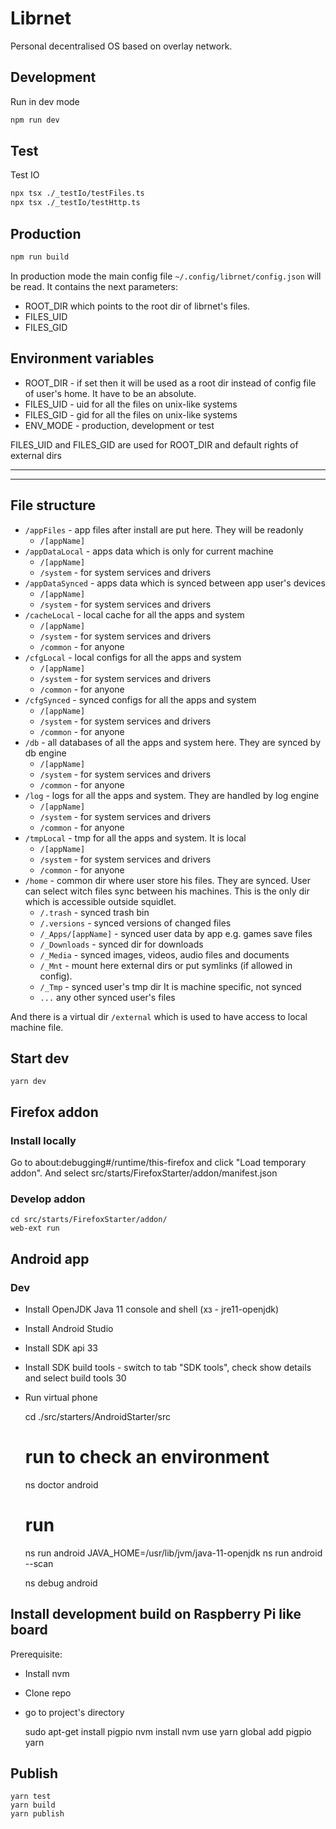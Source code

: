 # Librnet

Personal decentralised OS based on overlay network.

## Development

Run in dev mode

```bash
npm run dev
```

## Test

Test IO

```bash
npx tsx ./_testIo/testFiles.ts
npx tsx ./_testIo/testHttp.ts
```

## Production

```bash
npm run build
```

In production mode the main config file `~/.config/librnet/config.json`
will be read. It contains the next parameters:

- ROOT_DIR which points to the root dir of librnet's files.
- FILES_UID
- FILES_GID

## Environment variables

- ROOT_DIR - if set then it will be used as a root dir instead of
  config file of user's home. It have to be an absolute.
- FILES_UID - uid for all the files on unix-like systems
- FILES_GID - gid for all the files on unix-like systems
- ENV_MODE - production, development or test

FILES_UID and FILES_GID are used for ROOT_DIR and default rights of external dirs


-------
-------




## File structure

* `/appFiles` - app files after install are put here. They will be readonly
  * `/[appName]`
* `/appDataLocal` - apps data which is only for current machine
  * `/[appName]`
  * `/system` - for system services and drivers
* `/appDataSynced` - apps data which is synced between app user's devices
  * `/[appName]`
  * `/system` - for system services and drivers
* `/cacheLocal` - local cache for all the apps and system
  * `/[appName]`
  * `/system` - for system services and drivers
  * `/common` - for anyone
* `/cfgLocal` - local configs for all the apps and system
  * `/[appName]`
  * `/system` - for system services and drivers
  * `/common` - for anyone
* `/cfgSynced` - synced configs for all the apps and system
  * `/[appName]`
  * `/system` - for system services and drivers
  * `/common` - for anyone
* `/db` - all databases of all the apps and system here. They are synced by db engine
  * `/[appName]`
  * `/system` - for system services and drivers
  * `/common` - for anyone
* `/log` - logs for all the apps and system. They are handled by log engine
  * `/[appName]`
  * `/system` - for system services and drivers
  * `/common` - for anyone
* `/tmpLocal` - tmp for all the apps and system. It is local
  * `/[appName]`
  * `/system` - for system services and drivers
  * `/common` - for anyone
* `/home` - common dir where user store his files. They are synced.
  User can select witch files sync between his machines.
  This is the only dir which is accessible outside squidlet.
  * `/.trash` - synced trash bin
  * `/.versions` - synced versions of changed files
  * `/_Apps/[appName]` - synced user data by app e.g. games save files
  * `/_Downloads` - synced dir for downloads
  * `/_Media` - synced images, videos, audio files and documents
  * `/_Mnt` - mount here external dirs or put symlinks (if allowed in config).
  * `/_Tmp` - synced user's tmp dir
    It is machine specific, not synced
  * `...` any other synced user's files

And there is a virtual dir `/external` which is used to have access to local
machine file.

## Start dev

    yarn dev


## Firefox addon

### Install locally

Go to about:debugging#/runtime/this-firefox and click "Load temporary addon".
And select src/starts/FirefoxStarter/addon/manifest.json

### Develop addon

    cd src/starts/FirefoxStarter/addon/
    web-ext run

## Android app


### Dev

* Install OpenJDK Java 11 console and shell (хз - jre11-openjdk)
* Install Android Studio
* Install SDK api 33
* Install SDK build tools - switch to tab "SDK tools", check show details and select build tools 30
* Run virtual phone

    
    cd ./src/starters/AndroidStarter/src
    # run to check an environment
    ns doctor android

    # run
    ns run android
    JAVA_HOME=/usr/lib/jvm/java-11-openjdk ns run android --scan

    ns debug android

## Install development build on Raspberry Pi like board

Prerequisite:

* Install nvm
* Clone repo
* go to project's directory


    sudo apt-get install pigpio
    nvm install
    nvm use
    yarn global add pigpio
    yarn

## Publish

    yarn test
    yarn build
    yarn publish
